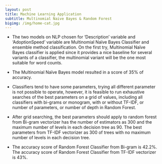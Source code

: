 ```yaml
---
layout: post
title: Machine Learning Application
subtitle: Multinomial Naive Bayes & Random Forest
bigimg: /img/home-cat.jpg
---
```


* The two models on NLP chosen for ‘Description’ variable and ‘AdoptionSpeed’ variable are Multinomial Naïve Bayes Classifier and ensemble method classification. On the first try, Multinomial Naïve Bayes classifier is applied since it provides a nice baseline for several variants of a classifier, the multinomial variant will be the one most suitable for word counts. 

* The Multinomial Naïve Bayes model resulted in a score of 35% of accuracy. 

* Classifiers tend to have some parameters, trying all different parameter is not possible to operate, however, it is feasible to run exhaustive searches of the best parameters on a grid of values, including all classifiers with bi-grams or monogram, with or without TF-IDF, or number of parameters, or number of depth in Random Forest.

* After grid searching, the best parameters should apply to random forest from Bi-gram vectorizer has the number of estimators as 300 and the maximum number of levels in each decision tree as 90. The best parameters from TF-IDF vectorizer as 300 of trees with no maximum number of levels in each decision tree. 

* The accuracy score of Random Forest Classifier from Bi-gram is 42.2%. The accuracy score of Random Forest Classifier from TF-IDF vectorizer is 43%. 
